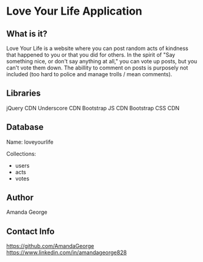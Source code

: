 # Love Your Life Application

What is it?
--------------
Love Your Life is a website where you can post random acts of kindness that happened to you or that you did for others.  In the spirit of "Say something nice, or don't say anything at all," you can vote up posts, but you can't vote them down.  The abillity to comment on posts is purposely not included (too hard to police and manage trolls / mean comments).

Libraries
------------
jQuery CDN
Underscore CDN
Bootstrap JS CDN
Bootstrap CSS CDN

Database
-----------
Name:
loveyourlife

Collections:
- users
- acts
- votes

Author
---------
Amanda George

Contact Info
---------------
https://github.com/AmandaGeorge
https://www.linkedin.com/in/amandageorge828